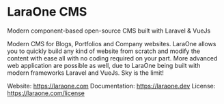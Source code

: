 # LaraOne CMS

Modern component-based open-source CMS built with Laravel & VueJs

Modern CMS for Blogs, Portfolios and Company websites. LaraOne allows you to quickly build any kind of website from scratch and modify the content
with ease all with no coding required on your part. More advanced web application are possible as well, due to LaraOne being built with modern
frameworks Laravel and VueJs. Sky is the limit!

Website: https://laraone.com
Documentation: https://laraone.dev
License: https://laraone.com/license
